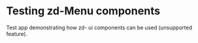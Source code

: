 # Testing zd-Menu components

Test app demonstrating how zd- ui components can be used (unsupported feature).

